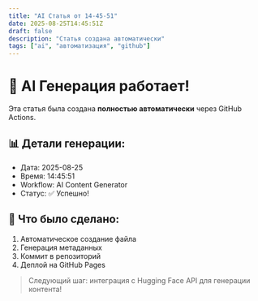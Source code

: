 ```yaml
---
title: "AI Статья от 14-45-51"
date: 2025-08-25T14:45:51Z
draft: false
description: "Статья создана автоматически"
tags: ["ai", "автоматизация", "github"]
---
```


# 🚀 AI Генерация работает!

Эта статья была создана **полностью автоматически** через GitHub Actions.

## 📊 Детали генерации:
- Дата: 2025-08-25
- Время: 14:45:51
- Workflow: AI Content Generator
- Статус: ✅ Успешно!

## 🎯 Что было сделано:
1. Автоматическое создание файла
2. Генерация метаданных
3. Коммит в репозиторий
4. Деплой на GitHub Pages

> Следующий шаг: интеграция с Hugging Face API для генерации контента!
